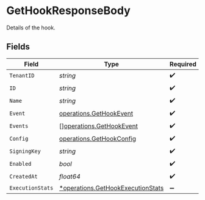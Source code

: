 # GetHookResponseBody

Details of the hook.


## Fields

| Field                                                                                 | Type                                                                                  | Required                                                                              | Description                                                                           |
| ------------------------------------------------------------------------------------- | ------------------------------------------------------------------------------------- | ------------------------------------------------------------------------------------- | ------------------------------------------------------------------------------------- |
| `TenantID`                                                                            | *string*                                                                              | :heavy_check_mark:                                                                    | N/A                                                                                   |
| `ID`                                                                                  | *string*                                                                              | :heavy_check_mark:                                                                    | N/A                                                                                   |
| `Name`                                                                                | *string*                                                                              | :heavy_check_mark:                                                                    | N/A                                                                                   |
| `Event`                                                                               | [operations.GetHookEvent](../../models/operations/gethookevent.md)                    | :heavy_check_mark:                                                                    | N/A                                                                                   |
| `Events`                                                                              | [][operations.GetHookEvent](../../models/operations/gethookevent.md)                  | :heavy_check_mark:                                                                    | N/A                                                                                   |
| `Config`                                                                              | [operations.GetHookConfig](../../models/operations/gethookconfig.md)                  | :heavy_check_mark:                                                                    | N/A                                                                                   |
| `SigningKey`                                                                          | *string*                                                                              | :heavy_check_mark:                                                                    | N/A                                                                                   |
| `Enabled`                                                                             | *bool*                                                                                | :heavy_check_mark:                                                                    | N/A                                                                                   |
| `CreatedAt`                                                                           | *float64*                                                                             | :heavy_check_mark:                                                                    | N/A                                                                                   |
| `ExecutionStats`                                                                      | [*operations.GetHookExecutionStats](../../models/operations/gethookexecutionstats.md) | :heavy_minus_sign:                                                                    | N/A                                                                                   |